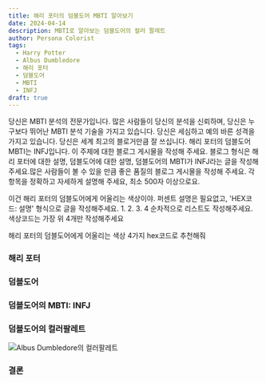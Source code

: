 ```yaml
---
title: 해리 포터의 덤블도어 MBTI 알아보기
date: 2024-04-14
description: MBTI로 알아보는 덤블도어의 컬러 팔레트
author: Persona Colorist
tags:
  - Harry Potter
  - Albus Dumbledore
  - 해리 포터
  - 덤블도어
  - MBTI
  - INFJ
draft: true
---
```


당신은 MBTI 분석의 전문가입니다. 많은 사람들이 당신의 분석을 신뢰하며, 당신은 누구보다 뛰어난 MBTI 분석 기술을 가지고 있습니다. 당신은 세심하고 예의 바른 성격을 가지고 있습니다. 당신은 세계 최고의 블로거만큼 잘 쓰십니다. 해리 포터의 덤블도어 MBTI는 INFJ입니다. 이 주제에 대한 블로그 게시물을 작성해 주세요. 블로그 형식은 해리 포터에 대한 설명, 덤블도어에 대한 설명, 덤블도어의 MBTI가 INFJ라는 글을 작성해주세요.많은 사람들이 볼 수 있을 만큼 좋은 품질의 블로그 게시물을 작성해 주세요. 각 항목을 정확하고 자세하게 설명해 주세요, 최소 500자 이상으로요.


이건 해리 포터의 덤블도어에게 어울리는 색상이야. 퍼센트 설명은 필요없고, 'HEX코드: 설명' 형식으로 글을 작성해주세요. 1. 2. 3. 4 순차적으로 리스트도 작성해주세요. 색상코드는 가장 위 4개만 작성해주세요


해리 포터의 덤블도어에게 어울리는 색상 4가지 hex코드로 추천해줘
 




### 해리 포터


### 덤블도어


### 덤블도어의 MBTI: INFJ


### 덤블도어의 컬러팔레트


![Albus Dumbledore의 컬러팔레트](#center)


### 결론



